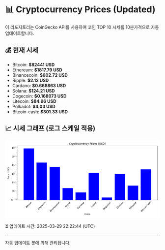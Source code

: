 
# 📊 Cryptocurrency Prices (Updated)

이 리포지토리는 CoinGecko API를 사용하여 코인 TOP 10 시세를 10분가격으로 자동 업데이트합니다.

## 💰 현재 시세
- Bitcoin: **$82441 USD**
- Ethereum: **$1817.79 USD**
- Binancecoin: **$602.72 USD**
- Ripple: **$2.12 USD**
- Cardano: **$0.668863 USD**
- Solana: **$124.21 USD**
- Dogecoin: **$0.168073 USD**
- Litecoin: **$84.96 USD**
- Polkadot: **$4.03 USD**
- Bitcoin-cash: **$301.33 USD**

## 📈 시세 그래프 (로그 스케일 적용)
![Crypto Prices](crypto_prices.png)

⏳ 업데이트 시간: 2025-03-29 22:22:44 (UTC)

---
자동 업데이트 봇에 의해 관리됩니다.
